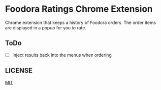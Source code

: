 # Foodora Ratings Chrome Extension

Chrome extension that keeps a history of Foodora orders.
The order items are displayed in a popup for you to rate.

## ToDo

- [ ] Inject results back into the menus when ordering

## LICENSE

[MIT](LICENSE)
